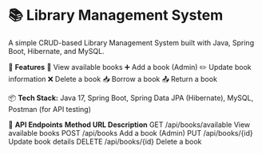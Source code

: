 # 📚 Library Management System
A simple CRUD-based Library Management System built with Java, Spring Boot, Hibernate, and MySQL.

🚀 **Features**
📖 View available books
➕ Add a book (Admin)
✏️ Update book information
❌ Delete a book
📥 Borrow a book
📤 Return a book

📦 **Tech Stack:** Java 17, Spring Boot, Spring Data JPA (Hibernate), MySQL, Postman (for API testing)

🧪 **API Endpoints**
**Method	URL	Description**
GET	/api/books/available	View available books
POST	/api/books	Add a book (Admin)
PUT	/api/books/{id}	Update book details
DELETE	/api/books/{id}	Delete a book

